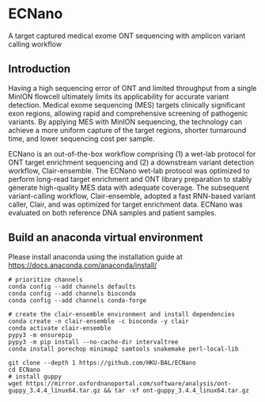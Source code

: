 # ECNano
A target captured medical exome ONT sequencing with amplicon variant calling workflow

## Introduction

Having a high sequencing error of ONT and limited throughput from a single MinION flowcell ultimately limits its applicability for accurate variant detection. Medical exome sequencing (MES) targets clinically significant exon regions, allowing rapid and comprehensive screening of pathogenic variants. By applying MES with MinION sequencing, the technology can achieve a more uniform capture of the target regions, shorter turnaround time, and lower sequencing cost per sample. 

ECNano is an out-of-the-box workflow comprising (1) a wet-lab protocol for ONT target enrichment sequencing and (2) a downstream variant detection workflow, Clair-ensemble. The ECNano wet-lab protocol was optimized to perform long-read target enrichment and ONT library preparation to stably generate high-quality MES data with adequate coverage. The subsequent variant-calling workflow, Clair-ensemble, adopted a fast RNN-based variant caller, Clair, and was optimized for target enrichment data. ECNano was evaluated on both reference DNA samples and patient samples.

## Build an anaconda virtual environment
Please install anaconda using the installation guide at https://docs.anaconda.com/anaconda/install/
```
# prioritize channels
conda config --add channels defaults
conda config --add channels bioconda
conda config --add channels conda-forge

# create the clair-ensemble environment and install dependencies
conda create -n clair-ensemble -c bioconda -y clair
conda activate clair-ensemble
pypy3 -m ensurepip
pypy3 -m pip install --no-cache-dir intervaltree
conda install porechop minimap2 samtools snakemake perl-local-lib

git clone --depth 1 https://github.com/HKU-BAL/ECNano
cd ECNano
# install guppy
wget https://mirror.oxfordnanoportal.com/software/analysis/ont-guppy_3.4.4_linux64.tar.gz && tar -xf ont-guppy_3.4.4_linux64.tar.gz
```
